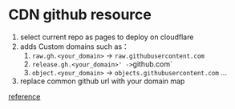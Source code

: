 
# CDN github resource

1. select current repo as pages to deploy on cloudflare
2. adds Custom domains such as：
   1. `raw.gh.<your_domain>` -> `raw.githubusercontent.com`
   2. `release.gh.<your_domain>' ->`github.com`
   3. `object.<your_domain>` -> `objects.githubusercontent.com`
    ...
3. replace common github url with your domain map

[reference](https://dodoo.co/prepare/skill/cloudflare/github-proxy)
